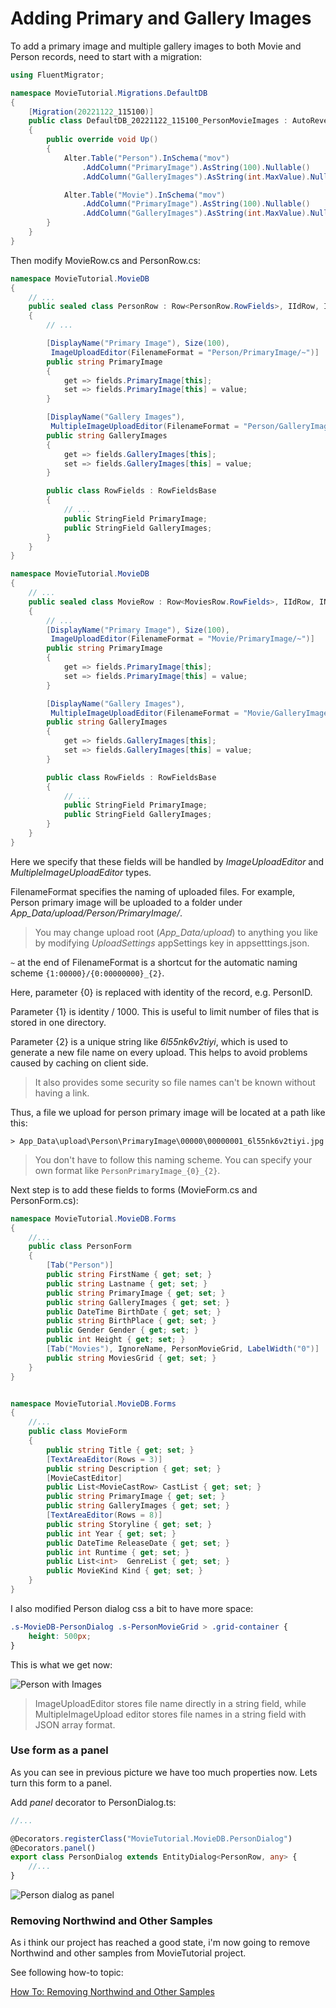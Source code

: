 # Adding Primary and Gallery Images

To add a primary image and multiple gallery images to both Movie and Person records, need to start with a migration:

```cs
using FluentMigrator;

namespace MovieTutorial.Migrations.DefaultDB
{
    [Migration(20221122_115100)]
    public class DefaultDB_20221122_115100_PersonMovieImages : AutoReversingMigration
    {
        public override void Up()
        {
            Alter.Table("Person").InSchema("mov")
                .AddColumn("PrimaryImage").AsString(100).Nullable()
                .AddColumn("GalleryImages").AsString(int.MaxValue).Nullable();

            Alter.Table("Movie").InSchema("mov")
                .AddColumn("PrimaryImage").AsString(100).Nullable()
                .AddColumn("GalleryImages").AsString(int.MaxValue).Nullable();
        }
    }
}
```

Then modify MovieRow.cs and PersonRow.cs:

```cs
namespace MovieTutorial.MovieDB
{
    // ...
    public sealed class PersonRow : Row<PersonRow.RowFields>, IIdRow, INameRow
    {
        // ...

        [DisplayName("Primary Image"), Size(100),
         ImageUploadEditor(FilenameFormat = "Person/PrimaryImage/~")]
        public string PrimaryImage
        {
            get => fields.PrimaryImage[this];
            set => fields.PrimaryImage[this] = value;
        }

        [DisplayName("Gallery Images"),
         MultipleImageUploadEditor(FilenameFormat = "Person/GalleryImages/~")]
        public string GalleryImages
        {
            get => fields.GalleryImages[this];
            set => fields.GalleryImages[this] = value;
        }

        public class RowFields : RowFieldsBase
        {
            // ...
            public StringField PrimaryImage;
            public StringField GalleryImages;
        }
    }
}
```

```cs
namespace MovieTutorial.MovieDB
{
    // ...
    public sealed class MovieRow : Row<MoviesRow.RowFields>, IIdRow, INameRow
    {
        // ...
        [DisplayName("Primary Image"), Size(100),
         ImageUploadEditor(FilenameFormat = "Movie/PrimaryImage/~")]
        public string PrimaryImage
        {
            get => fields.PrimaryImage[this];
            set => fields.PrimaryImage[this] = value;
        }

        [DisplayName("Gallery Images"),
         MultipleImageUploadEditor(FilenameFormat = "Movie/GalleryImages/~")]
        public string GalleryImages
        {
            get => fields.GalleryImages[this];
            set => fields.GalleryImages[this] = value;
        }

        public class RowFields : RowFieldsBase
        {
            // ...
            public StringField PrimaryImage;
            public StringField GalleryImages;
        }
    }
}
```

Here we specify that these fields will be handled by *ImageUploadEditor* and *MultipleImageUploadEditor* types.

FilenameFormat specifies the naming of uploaded files. For example, Person primary image will be uploaded to a folder under *App_Data/upload/Person/PrimaryImage/*.

> You may change upload root (*App_Data/upload*) to anything you like by modifying  *UploadSettings* appSettings key in appsetttings.json.

`~` at the end of FilenameFormat is a shortcut for the automatic naming scheme `{1:00000}/{0:00000000}_{2}`.

Here, parameter {0} is replaced with identity of the record, e.g. PersonID.

Parameter {1} is identity / 1000. This is useful to limit number of files that is stored in one directory.

Parameter {2} is a unique string like *6l55nk6v2tiyi*, which is used to generate a new file name on every upload. This helps to avoid problems caused by caching on client side.

> It also provides some security so file names can't be known without having a link.

Thus, a file we upload for person primary image will be located at a path like this:

```
> App_Data\upload\Person\PrimaryImage\00000\00000001_6l55nk6v2tiyi.jpg
```

> You don't have to follow this naming scheme. You can specify your own format like `PersonPrimaryImage_{0}_{2}`.

Next step is to add these fields to forms (MovieForm.cs and PersonForm.cs):

```cs
namespace MovieTutorial.MovieDB.Forms
{
    //...
    public class PersonForm
    {
        [Tab("Person")]
        public string FirstName { get; set; }
        public string Lastname { get; set; }
        public string PrimaryImage { get; set; }
        public string GalleryImages { get; set; }
        public DateTime BirthDate { get; set; }
        public string BirthPlace { get; set; }
        public Gender Gender { get; set; }
        public int Height { get; set; }
        [Tab("Movies"), IgnoreName, PersonMovieGrid, LabelWidth("0")]
        public string MoviesGrid { get; set; }
    }
}
```

```cs

namespace MovieTutorial.MovieDB.Forms
{
    //...
    public class MovieForm
    {
        public string Title { get; set; }
        [TextAreaEditor(Rows = 3)]
        public string Description { get; set; }
        [MovieCastEditor]
        public List<MovieCastRow> CastList { get; set; }
        public string PrimaryImage { get; set; }
        public string GalleryImages { get; set; }
        [TextAreaEditor(Rows = 8)]
        public string Storyline { get; set; }
        public int Year { get; set; }
        public DateTime ReleaseDate { get; set; }
        public int Runtime { get; set; }
        public List<int>  GenreList { get; set; }
        public MovieKind Kind { get; set; }
    }
}
```

I also modified Person dialog css a bit to have more space:

```css
.s-MovieDB-PersonDialog .s-PersonMovieGrid > .grid-container {
    height: 500px;
}
```

This is what we get now:

![Person with Images](img/mdb_person_keanu.png)

> ImageUploadEditor stores file name directly in a string field, while MultipleImageUpload editor stores file names in a string field with JSON array format.

### Use form as a panel

As you can see in previous picture we have too much properties now. Lets turn this form to a panel.

Add *panel* decorator to PersonDialog.ts:

```ts
//...

@Decorators.registerClass("MovieTutorial.MovieDB.PersonDialog")
@Decorators.panel()
export class PersonDialog extends EntityDialog<PersonRow, any> {
    //...
}
```

![Person dialog as panel](img/mdb_person_panel.png)

### Removing Northwind and Other Samples

As i think our project has reached a good state, i'm now going to remove Northwind and other samples from MovieTutorial project.

See following how-to topic:

[How To: Removing Northwind and Other Samples](../../howto/how_to_remove_sample_modules.md)




